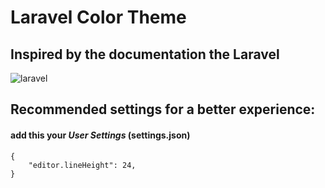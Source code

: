 # Laravel Color Theme
## Inspired by the documentation the Laravel
![laravel](https://raw.githubusercontent.com/victorzevallos/vscode-theme-laravel/master/images/code.png)

## Recommended settings for a better experience:
#### add this your ***User Settings*** (settings.json)
```
{
    "editor.lineHeight": 24,
}
  ```
